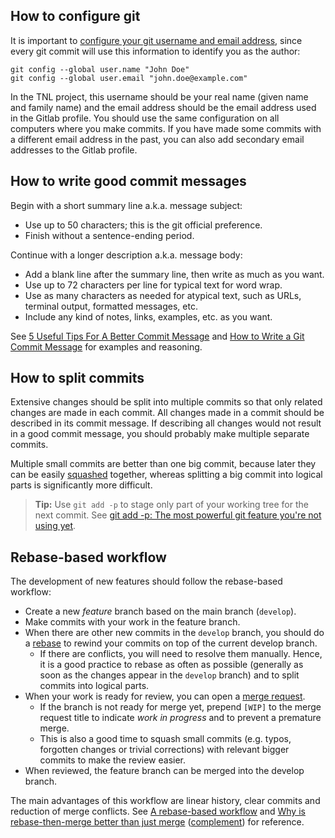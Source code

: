 ## How to configure git

It is important to [configure your git username and email address](
https://mmg-gitlab.fjfi.cvut.cz/gitlab/help/gitlab-basics/start-using-git.md#add-your-git-username-and-set-your-email),
since every git commit will use this information to identify you as the author:

    git config --global user.name "John Doe"
    git config --global user.email "john.doe@example.com"

In the TNL project, this username should be your real name (given name and
family name) and the email address should be the email address used in the
Gitlab profile. You should use the same configuration on all computers where
you make commits. If you have made some commits with a different email address
in the past, you can also add secondary email addresses to the Gitlab profile.

## How to write good commit messages

Begin with a short summary line a.k.a. message subject:

- Use up to 50 characters; this is the git official preference.
- Finish without a sentence-ending period.

Continue with a longer description a.k.a. message body:

- Add a blank line after the summary line, then write as much as you want.
- Use up to 72 characters per line for typical text for word wrap.
- Use as many characters as needed for atypical text, such as URLs, terminal
  output, formatted messages, etc.
- Include any kind of notes, links, examples, etc. as you want.

See [5 Useful Tips For A Better Commit Message](
https://robots.thoughtbot.com/5-useful-tips-for-a-better-commit-message) and
[How to Write a Git Commit Message](https://chris.beams.io/posts/git-commit/)
for examples and reasoning.

## How to split commits

Extensive changes should be split into multiple commits so that only related
changes are made in each commit. All changes made in a commit should be
described in its commit message. If describing all changes would not result in
a good commit message, you should probably make multiple separate commits.

Multiple small commits are better than one big commit, because later they can be
easily [squashed](https://git-scm.com/book/en/v2/Git-Tools-Rewriting-History)
together, whereas splitting a big commit into logical parts is significantly
more difficult.

> __Tip:__ Use `git add -p` to stage only part of your working tree for the next
> commit. See [git add -p: The most powerful git feature you're not using yet](
https://johnkary.net/blog/git-add-p-the-most-powerful-git-feature-youre-not-using-yet/).

## Rebase-based workflow

The development of new features should follow the rebase-based workflow:

- Create a new _feature_ branch based on the main branch (`develop`).
- Make commits with your work in the feature branch.
- When there are other new commits in the `develop` branch, you should do a
  [rebase](https://git-scm.com/book/en/v2/Git-Branching-Rebasing) to rewind your
  commits on top of the current develop branch.
    - If there are conflicts, you will need to resolve them manually. Hence, it
      is a good practice to rebase as often as possible (generally as soon as
      the changes appear in the `develop` branch) and to split commits into
      logical parts.
- When your work is ready for review, you can open a [merge request](
  https://mmg-gitlab.fjfi.cvut.cz/gitlab/tnl/tnl-dev/merge_requests/new).
    - If the branch is not ready for merge yet, prepend `[WIP]` to the merge
      request title to indicate _work in progress_ and to prevent a premature
      merge.
    - This is also a good time to squash small commits (e.g. typos, forgotten
      changes or trivial corrections) with relevant bigger commits to make the
      review easier.
- When reviewed, the feature branch can be merged into the develop branch.

The main advantages of this workflow are linear history, clear commits and
reduction of merge conflicts. See [A rebase-based workflow](
https://brokenco.de/2010/04/02/a-rebase-based-workflow.html) and
[Why is rebase-then-merge better than just merge](https://stackoverflow.com/a/457988)
([complement](https://stackoverflow.com/a/804178)) for reference.